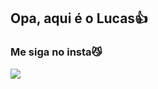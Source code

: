 ## Opa, aqui é o Lucas👍
### Me siga no insta😼




















<a href="https://instagram.com/seu-usuário-instagram-aqui](https://www.instagram.com/_lsc5/)" target="_blank"><img src="https://img.shields.io/badge/-Instagram-%23E4405F?style=for-the-badge&logo=instagram&logoColor=white" target="_blank"></a>
